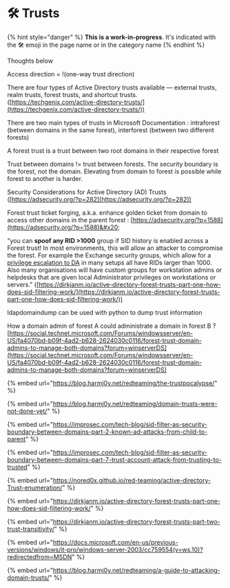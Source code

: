 # 🛠️ Trusts



{% hint style="danger" %}
**This is a work-in-progress**. It's indicated with the 🛠️ emoji in the page name or in the category name
{% endhint %}

Thoughts below

Access direction = !(one-way trust direction)

There are four types of Active Directory trusts available — external trusts, realm trusts, forest trusts, and shortcut trusts. ([https://techgenix.com/active-directory-trusts/](https://techgenix.com/active-directory-trusts/))

There are two main types of trusts in Microsoft Documentation : intraforest (between domains in the same forest), interforest (between two different forests)

A forest trust is a trust between two root domains in their respective forest

Trust between domains != trust between forests. The security boundary is the forest, not the domain. Elevating from domain to forest is possible while forest to another is harder.

Security Considerations for Active Directory (AD) Trusts ([https://adsecurity.org/?p=282](https://adsecurity.org/?p=282))

Forest trust ticket forging, a.k.a. enhance golden ticket from domain to access other domains in the parent forest : [https://adsecurity.org/?p=1588](https://adsecurity.org/?p=1588)&#x20;

"you can **spoof any RID >1000** group if SID history is enabled across a Forest trust! In most environments, this will allow an attacker to compromise the forest. For example the Exchange security groups, which allow for a [privilege escalation to DA](https://blog.fox-it.com/2018/04/26/escalating-privileges-with-acls-in-active-directory/) in many setups all have RIDs larger than 1000. Also many organisations will have custom groups for workstation admins or helpdesks that are given local Administrator privileges on workstations or servers." ([https://dirkjanm.io/active-directory-forest-trusts-part-one-how-does-sid-filtering-work/](https://dirkjanm.io/active-directory-forest-trusts-part-one-how-does-sid-filtering-work/))

ldapdomaindump can be used with python to dump trust information

How a domain admin of forest A could administrate a domain in forest B ? [https://social.technet.microsoft.com/Forums/windowsserver/en-US/fa4070bd-b09f-4ad2-b628-2624030c0116/forest-trust-domain-admins-to-manage-both-domains?forum=winserverDS](https://social.technet.microsoft.com/Forums/windowsserver/en-US/fa4070bd-b09f-4ad2-b628-2624030c0116/forest-trust-domain-admins-to-manage-both-domains?forum=winserverDS)

{% embed url="https://blog.harmj0y.net/redteaming/the-trustpocalypse/" %}

{% embed url="https://blog.harmj0y.net/redteaming/domain-trusts-were-not-done-yet/" %}

{% embed url="https://improsec.com/tech-blog/sid-filter-as-security-boundary-between-domains-part-2-known-ad-attacks-from-child-to-parent" %}

{% embed url="https://improsec.com/tech-blog/sid-filter-as-security-boundary-between-domains-part-7-trust-account-attack-from-trusting-to-trusted" %}

{% embed url="https://nored0x.github.io/red-teaming/active-directory-Trust-enumeration/" %}

{% embed url="https://dirkjanm.io/active-directory-forest-trusts-part-one-how-does-sid-filtering-work/" %}

{% embed url="https://dirkjanm.io/active-directory-forest-trusts-part-two-trust-transitivity/" %}

{% embed url="https://docs.microsoft.com/en-us/previous-versions/windows/it-pro/windows-server-2003/cc759554(v=ws.10)?redirectedfrom=MSDN" %}

{% embed url="https://blog.harmj0y.net/redteaming/a-guide-to-attacking-domain-trusts/" %}
